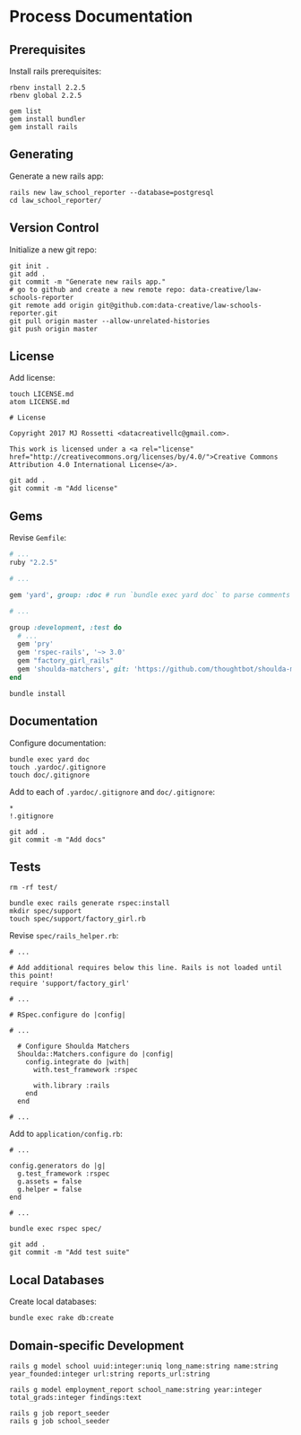 # Process Documentation

## Prerequisites

Install rails prerequisites:

```shell
rbenv install 2.2.5
rbenv global 2.2.5
```

```shell
gem list
gem install bundler
gem install rails
```


## Generating

Generate a new rails app:

```shell
rails new law_school_reporter --database=postgresql
cd law_school_reporter/
```


## Version Control

Initialize a new git repo:

```shell
git init .
git add .
git commit -m "Generate new rails app."
# go to github and create a new remote repo: data-creative/law-schools-reporter
git remote add origin git@github.com:data-creative/law-schools-reporter.git
git pull origin master --allow-unrelated-histories
git push origin master
```


## License



Add license:

```shell
touch LICENSE.md
atom LICENSE.md
```

    # License

    Copyright 2017 MJ Rossetti <datacreativellc@gmail.com>.

    This work is licensed under a <a rel="license" href="http://creativecommons.org/licenses/by/4.0/">Creative Commons Attribution 4.0 International License</a>.


```shell
git add .
git commit -m "Add license"
```




## Gems

Revise `Gemfile`:

```rb
# ...
ruby "2.2.5"

# ...

gem 'yard', group: :doc # run `bundle exec yard doc` to parse comments and/or `bundle exec yard server` to view documentation at *localhost:8808*

# ...

group :development, :test do
  # ...
  gem 'pry'
  gem 'rspec-rails', '~> 3.0'
  gem "factory_girl_rails"
  gem 'shoulda-matchers', git: 'https://github.com/thoughtbot/shoulda-matchers.git', branch: 'rails-5'
end
```

```shell
bundle install
```

## Documentation


Configure documentation:

```shell
bundle exec yard doc
touch .yardoc/.gitignore
touch doc/.gitignore
```

Add to each of `.yardoc/.gitignore` and `doc/.gitignore`:

    *
    !.gitignore


```shell
git add .
git commit -m "Add docs"
```

## Tests

```shell
rm -rf test/
```

```shell
bundle exec rails generate rspec:install
mkdir spec/support
touch spec/support/factory_girl.rb
```

Revise `spec/rails_helper.rb`:

    # ...

    # Add additional requires below this line. Rails is not loaded until this point!
    require 'support/factory_girl'

    # ...

    # RSpec.configure do |config|

    # ...

      # Configure Shoulda Matchers
      Shoulda::Matchers.configure do |config|
        config.integrate do |with|
          with.test_framework :rspec

          with.library :rails
        end
      end

    # ...


Add to `application/config.rb`:

    # ...

    config.generators do |g|
      g.test_framework :rspec
      g.assets = false
      g.helper = false
    end

    # ...


```shell
bundle exec rspec spec/
```

```shell
git add .
git commit -m "Add test suite"
```








## Local Databases


Create local databases:

```shell
bundle exec rake db:create
```

## Domain-specific Development

```shell
rails g model school uuid:integer:uniq long_name:string name:string year_founded:integer url:string reports_url:string

rails g model employment_report school_name:string year:integer total_grads:integer findings:text
```

```shell
rails g job report_seeder
rails g job school_seeder
```
